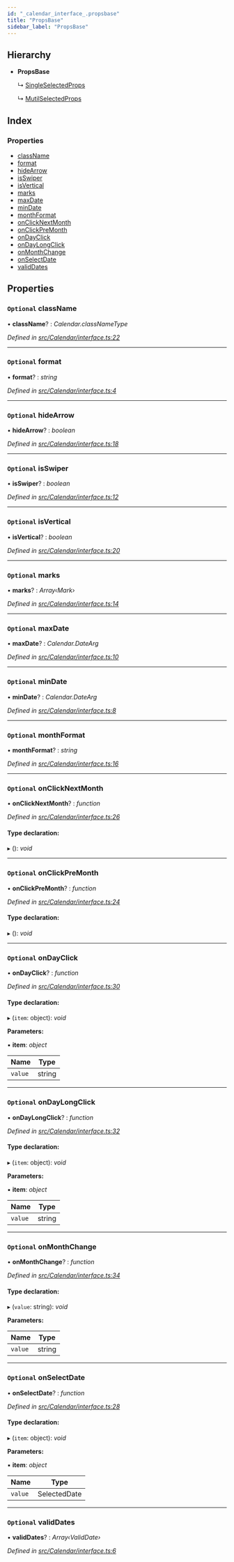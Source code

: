 ```yaml
---
id: "_calendar_interface_.propsbase"
title: "PropsBase"
sidebar_label: "PropsBase"
---
```


## Hierarchy

* **PropsBase**

  ↳ [SingleSelectedProps](_calendar_interface_.singleselectedprops.md)

  ↳ [MutilSelectedProps](_calendar_interface_.mutilselectedprops.md)

## Index

### Properties

* [className](_calendar_interface_.propsbase.md#optional-classname)
* [format](_calendar_interface_.propsbase.md#optional-format)
* [hideArrow](_calendar_interface_.propsbase.md#optional-hidearrow)
* [isSwiper](_calendar_interface_.propsbase.md#optional-isswiper)
* [isVertical](_calendar_interface_.propsbase.md#optional-isvertical)
* [marks](_calendar_interface_.propsbase.md#optional-marks)
* [maxDate](_calendar_interface_.propsbase.md#optional-maxdate)
* [minDate](_calendar_interface_.propsbase.md#optional-mindate)
* [monthFormat](_calendar_interface_.propsbase.md#optional-monthformat)
* [onClickNextMonth](_calendar_interface_.propsbase.md#optional-onclicknextmonth)
* [onClickPreMonth](_calendar_interface_.propsbase.md#optional-onclickpremonth)
* [onDayClick](_calendar_interface_.propsbase.md#optional-ondayclick)
* [onDayLongClick](_calendar_interface_.propsbase.md#optional-ondaylongclick)
* [onMonthChange](_calendar_interface_.propsbase.md#optional-onmonthchange)
* [onSelectDate](_calendar_interface_.propsbase.md#optional-onselectdate)
* [validDates](_calendar_interface_.propsbase.md#optional-validdates)

## Properties

### `Optional` className

• **className**? : *Calendar.classNameType*

*Defined in [src/Calendar/interface.ts:22](https://github.com/tarojsx/ui/blob/bc31158/src/Calendar/interface.ts#L22)*

___

### `Optional` format

• **format**? : *string*

*Defined in [src/Calendar/interface.ts:4](https://github.com/tarojsx/ui/blob/bc31158/src/Calendar/interface.ts#L4)*

___

### `Optional` hideArrow

• **hideArrow**? : *boolean*

*Defined in [src/Calendar/interface.ts:18](https://github.com/tarojsx/ui/blob/bc31158/src/Calendar/interface.ts#L18)*

___

### `Optional` isSwiper

• **isSwiper**? : *boolean*

*Defined in [src/Calendar/interface.ts:12](https://github.com/tarojsx/ui/blob/bc31158/src/Calendar/interface.ts#L12)*

___

### `Optional` isVertical

• **isVertical**? : *boolean*

*Defined in [src/Calendar/interface.ts:20](https://github.com/tarojsx/ui/blob/bc31158/src/Calendar/interface.ts#L20)*

___

### `Optional` marks

• **marks**? : *Array‹Mark›*

*Defined in [src/Calendar/interface.ts:14](https://github.com/tarojsx/ui/blob/bc31158/src/Calendar/interface.ts#L14)*

___

### `Optional` maxDate

• **maxDate**? : *Calendar.DateArg*

*Defined in [src/Calendar/interface.ts:10](https://github.com/tarojsx/ui/blob/bc31158/src/Calendar/interface.ts#L10)*

___

### `Optional` minDate

• **minDate**? : *Calendar.DateArg*

*Defined in [src/Calendar/interface.ts:8](https://github.com/tarojsx/ui/blob/bc31158/src/Calendar/interface.ts#L8)*

___

### `Optional` monthFormat

• **monthFormat**? : *string*

*Defined in [src/Calendar/interface.ts:16](https://github.com/tarojsx/ui/blob/bc31158/src/Calendar/interface.ts#L16)*

___

### `Optional` onClickNextMonth

• **onClickNextMonth**? : *function*

*Defined in [src/Calendar/interface.ts:26](https://github.com/tarojsx/ui/blob/bc31158/src/Calendar/interface.ts#L26)*

#### Type declaration:

▸ (): *void*

___

### `Optional` onClickPreMonth

• **onClickPreMonth**? : *function*

*Defined in [src/Calendar/interface.ts:24](https://github.com/tarojsx/ui/blob/bc31158/src/Calendar/interface.ts#L24)*

#### Type declaration:

▸ (): *void*

___

### `Optional` onDayClick

• **onDayClick**? : *function*

*Defined in [src/Calendar/interface.ts:30](https://github.com/tarojsx/ui/blob/bc31158/src/Calendar/interface.ts#L30)*

#### Type declaration:

▸ (`item`: object): *void*

**Parameters:**

▪ **item**: *object*

Name | Type |
------ | ------ |
`value` | string |

___

### `Optional` onDayLongClick

• **onDayLongClick**? : *function*

*Defined in [src/Calendar/interface.ts:32](https://github.com/tarojsx/ui/blob/bc31158/src/Calendar/interface.ts#L32)*

#### Type declaration:

▸ (`item`: object): *void*

**Parameters:**

▪ **item**: *object*

Name | Type |
------ | ------ |
`value` | string |

___

### `Optional` onMonthChange

• **onMonthChange**? : *function*

*Defined in [src/Calendar/interface.ts:34](https://github.com/tarojsx/ui/blob/bc31158/src/Calendar/interface.ts#L34)*

#### Type declaration:

▸ (`value`: string): *void*

**Parameters:**

Name | Type |
------ | ------ |
`value` | string |

___

### `Optional` onSelectDate

• **onSelectDate**? : *function*

*Defined in [src/Calendar/interface.ts:28](https://github.com/tarojsx/ui/blob/bc31158/src/Calendar/interface.ts#L28)*

#### Type declaration:

▸ (`item`: object): *void*

**Parameters:**

▪ **item**: *object*

Name | Type |
------ | ------ |
`value` | SelectedDate |

___

### `Optional` validDates

• **validDates**? : *Array‹ValidDate›*

*Defined in [src/Calendar/interface.ts:6](https://github.com/tarojsx/ui/blob/bc31158/src/Calendar/interface.ts#L6)*

